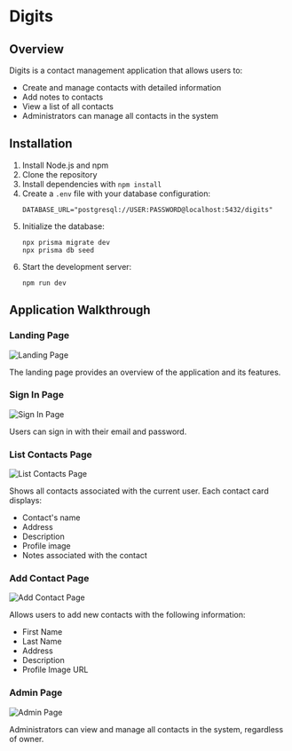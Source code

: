 # Digits

## Overview

Digits is a contact management application that allows users to:
- Create and manage contacts with detailed information
- Add notes to contacts
- View a list of all contacts
- Administrators can manage all contacts in the system

## Installation

1. Install Node.js and npm
2. Clone the repository
3. Install dependencies with `npm install`
4. Create a `.env` file with your database configuration:
   ```
   DATABASE_URL="postgresql://USER:PASSWORD@localhost:5432/digits"
   ```
5. Initialize the database:
   ```
   npx prisma migrate dev
   npx prisma db seed
   ```
6. Start the development server:
   ```
   npm run dev
   ```

## Application Walkthrough

### Landing Page
![Landing Page](https://raw.githubusercontent.com/KawikaN/digits/main/public/untitled%20folder/Screenshot%202025-04-07%20at%209.19.57%20PM.png)

The landing page provides an overview of the application and its features.

### Sign In Page
![Sign In Page](https://raw.githubusercontent.com/KawikaN/digits/main/public/untitled%20folder/Screenshot%202025-04-07%20at%209.20.15%20PM.png)

Users can sign in with their email and password.

### List Contacts Page
![List Contacts Page](https://raw.githubusercontent.com/KawikaN/digits/main/public/untitled%20folder/Screenshot%202025-04-07%20at%209.20.56%20PM.png)

Shows all contacts associated with the current user. Each contact card displays:
- Contact's name
- Address
- Description
- Profile image
- Notes associated with the contact

### Add Contact Page
![Add Contact Page](https://raw.githubusercontent.com/KawikaN/digits/main/public/untitled%20folder/Screenshot%202025-04-07%20at%209.21.18%20PM.png)

Allows users to add new contacts with the following information:
- First Name
- Last Name
- Address
- Description
- Profile Image URL

### Admin Page
![Admin Page](https://raw.githubusercontent.com/KawikaN/digits/main/public/untitled%20folder/Screenshot%202025-04-07%20at%209.54.36%20PM.png)

Administrators can view and manage all contacts in the system, regardless of owner.
